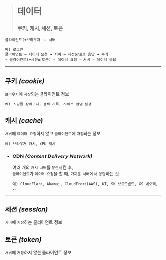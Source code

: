 ># 데이터
>### 쿠키, 캐시, 세션, 토큰
```angular2html
클라이언트(+브라우저) ↔ 서버

예) 로그인
클라이언트 → 데이터 요청 → 서버 → 세션or토큰 응답 → 쿠키
→ 클라이언트(+세션or토큰) → 데이터 요청 → 서버 → 데이터 응답
```

---

## 쿠키 *(cookie)*
`브라우저`에 `저장`되는 클라이언트 정보
```angular2html
예) 쇼핑몰 장바구니, 검색 기록, 사이트 팝업 설정
```

## 캐시 *(cache)*
`서버`에 `데이터 요청`하지 않고 `클라이언트`에 `저장`되는 정보
```angular2html
예) 브라우저 캐시, CPU 캐시
```

+ ### CDN *(Content Delivery Network)*
  여러 개의 `캐시 서버`를 `분산`시킨 후,<br>
  `클라이언트`가 `데이터 요청`을 할 때, `가까운 서버`에서 `응답`하는 것
  ```
  예) CloudFlare, Akamai, CloudFront(AWS), KT, SK 브로드밴드, GS 네오텍, ...
  ```

---

## 세션 *(session)*
`서버`에 `저장`하는 클라이언트 정보

## 토큰 *(token)*
`서버`에 `저장`하지 않는 클라이언트 정보

